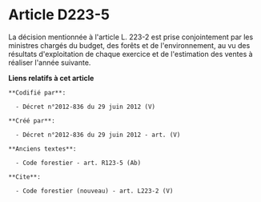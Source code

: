 # Article D223-5

La décision mentionnée à l'article L. 223-2 est prise conjointement par les ministres chargés du budget, des forêts et de
l'environnement, au vu des résultats d'exploitation de chaque exercice et de l'estimation des ventes à réaliser l'année
suivante.

**Liens relatifs à cet article**

	**Codifié par**:

	  - Décret n°2012-836 du 29 juin 2012 (V)

	**Créé par**:

	  - Décret n°2012-836 du 29 juin 2012 - art. (V)

	**Anciens textes**:

	  - Code forestier - art. R123-5 (Ab)

	**Cite**:

	  - Code forestier (nouveau) - art. L223-2 (V)
